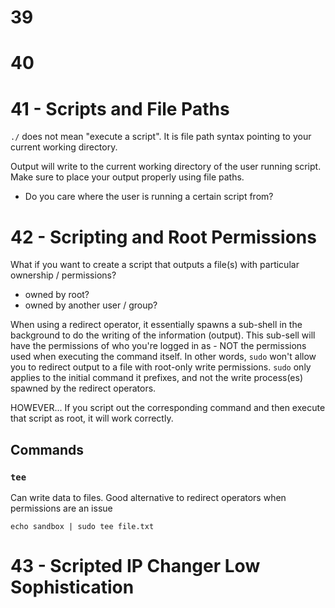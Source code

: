 

# 39


# 40


# 41 - Scripts and File Paths
`./` does not mean "execute a script". It is file path syntax pointing to your current working directory.

Output will write to the current working directory of the user running  script. Make sure to place your output properly using file paths.
- Do you care where the user is running a certain script from?

# 42 - Scripting and Root Permissions
What if you want to create a script that outputs a file(s) with particular ownership / permissions?
- owned by root?
- owned by another user / group?

When using a redirect operator, it essentially spawns a sub-shell in the background to do the writing of the information (output). This sub-sell will have the permissions of who you're logged in as - NOT the permissions used when executing the command itself. In other words, `sudo` won't allow you to redirect output to a file with root-only write permissions. `sudo` only applies to the initial command it prefixes, and not the write process(es) spawned by the redirect operators.

HOWEVER... If you script out the corresponding command and then execute that script as root, it will work correctly.

## Commands

### `tee`
Can write data to files. Good alternative to redirect operators when permissions are an issue

`echo sandbox | sudo tee file.txt`


# 43 - Scripted IP Changer Low Sophistication
